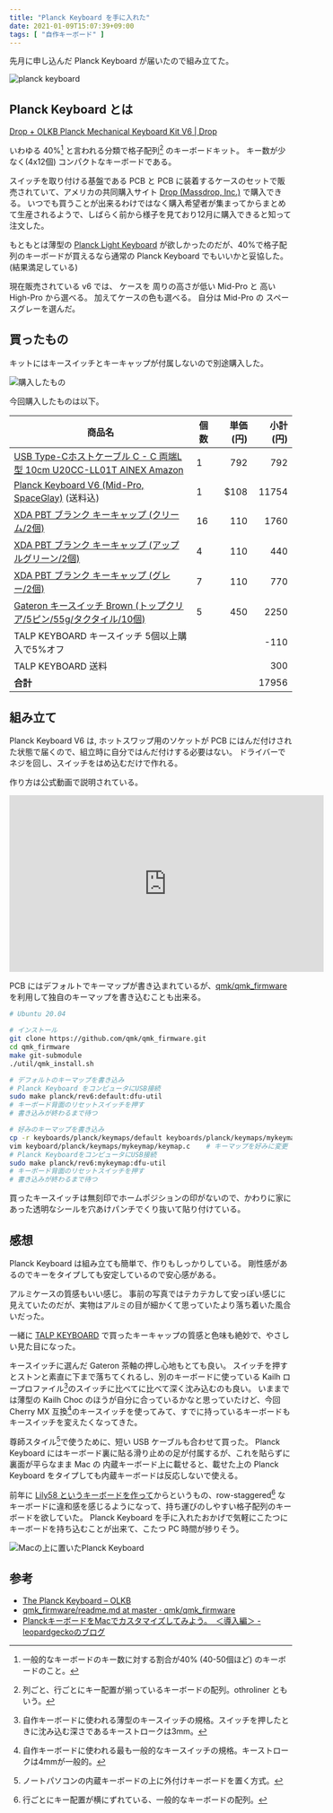 ```yaml
---
title: "Planck Keyboard を手に入れた"
date: 2021-01-09T15:07:39+09:00
tags: [ "自作キーボード" ]
---
```


先月に申し込んだ Planck Keyboard が届いたので組み立てた。

![planck keyboard](https://blob.basd4g.net/planck-keyboard.jpg)

## Planck Keyboard とは

[Drop + OLKB Planck Mechanical Keyboard Kit V6 | Drop](https://drop.com/buy/planck-mechanical-keyboard)

いわゆる 40%[^1] と言われる分類で格子配列[^2] のキーボードキット。
キー数が少なく(4x12個) コンパクトなキーボードである。

スイッチを取り付ける基盤である PCB と PCB に装着するケースのセットで販売されていて、アメリカの共同購入サイト [Drop (Massdrop, Inc.)](https://drop.com/home) で購入できる。
いつでも買うことが出来るわけではなく購入希望者が集まってからまとめて生産されるようで、しばらく前から様子を見ており12月に購入できると知って注文した。

もともとは薄型の [Planck Light Keyboard](https://drop.com/buy/massdrop-x-olkb-planck-light-mechanical-keyboard) が欲しかったのだが、40%で格子配列のキーボードが買えるなら通常の Planck Keyboard でもいいかと妥協した。
(結果満足している)

現在販売されている v6 では、 ケースを 周りの高さが低い Mid-Pro と 高い High-Pro から選べる。
加えてケースの色も選べる。
自分は Mid-Pro の スペースグレーを選んだ。

## 買ったもの

キットにはキースイッチとキーキャップが付属しないので別途購入した。

![購入したもの](https://blob.basd4g.net/planck-keyboard-and-parts.jpg)

今回購入したものは以下。

| 商品名 | 個数 | 単価(円) | 小計(円) |
| --- | --- | ---:| ---:|
| [USB Type-Cホストケーブル C - C 両端L型 10cm U20CC-LL01T AINEX Amazon](https://www.amazon.co.jp/gp/product/B081QL9QF3/ref=ppx_yo_dt_b_asin_title_o00_s00?ie=UTF8&psc=1) | 1 | 792 | 792 |
| [Planck Keyboard V6 (Mid-Pro, SpaceGlay)](https://drop.com/buy/planck-mechanical-keyboard) (送料込)| 1 | $108 |  11754 |
| [XDA PBT ブランク キーキャップ (クリーム/2個)](https://talpkeyboard.stores.jp/items/5e05d3a85b120c2ad04ccf99) | 16 | 110 | 1760 |
| [XDA PBT ブランク キーキャップ (アップルグリーン/2個)](https://talpkeyboard.stores.jp/items/5d6e2e4f8606480675a98c5f) | 4 | 110 | 440 |
| [XDA PBT ブランク キーキャップ (グレー/2個)](https://talpkeyboard.stores.jp/items/5b6e593d5f78663893000482) | 7 | 110 | 770 |
| [Gateron キースイッチ Brown (トップクリア/5ピン/55g/タクタイル/10個)](https://talpkeyboard.stores.jp/items/59be1a4ab1b61963180007c6) | 5 | 450 | 2250 |
| TALP KEYBOARD キースイッチ 5個以上購入で5%オフ |   |      | -110 |
| TALP KEYBOARD 送料 |   |     | 300 |
| __合計__ |   |     | 17956 |

## 組み立て

Planck Keyboard V6 は, ホットスワップ用のソケットが PCB にはんだ付けされた状態で届くので、組立時に自分ではんだ付けする必要はない。
ドライバーでネジを回し、スイッチをはめ込むだけで作れる。

作り方は公式動画で説明されている。

<div style="text-align: center;">
<iframe width="560" height="315" src="https://www.youtube.com/embed/KAZglmhVuYg" frameborder="0" allow="accelerometer; autoplay; clipboard-write; encrypted-media; gyroscope; picture-in-picture" allowfullscreen></iframe>
</div>

PCB にはデフォルトでキーマップが書き込まれているが、[qmk/qmk\_firmware](https://github.com/qmk/qmk_firmware)を利用して独自のキーマップを書き込むことも出来る。

```sh
# Ubuntu 20.04

# インストール
git clone https://github.com/qmk/qmk_firmware.git
cd qmk_firmware
make git-submodule
./util/qmk_install.sh

# デフォルトのキーマップを書き込み
# Planck Keyboard をコンピュータにUSB接続
sudo make planck/rev6:default:dfu-util
# キーボード背面のリセットスイッチを押す
# 書き込みが終わるまで待つ

# 好みのキーマップを書き込み
cp -r keyboards/planck/keymaps/default keyboards/planck/keymaps/mykeymap
vim keyboard/planck/keymaps/mykeymap/keymap.c    # キーマップを好みに変更
# Planck KeyboardをコンピュータにUSB接続
sudo make planck/rev6:mykeymap:dfu-util
# キーボード背面のリセットスイッチを押す
# 書き込みが終わるまで待つ
```

買ったキースイッチは無刻印でホームポジションの印がないので、かわりに家にあった透明なシールを穴あけパンチでくり抜いて貼り付けている。

## 感想

Planck Keyboard は組み立ても簡単で、作りもしっかりしている。
剛性感があるのでキーをタイプしても安定しているので安心感がある。

アルミケースの質感もいい感じ。
事前の写真ではテカテカして安っぽい感じに見えていたのだが、実物はアルミの目が細かくて思っていたより落ち着いた風合いだった。

一緒に [TALP KEYBOARD](https://talpkeyboard.stores.jp) で買ったキーキャップの質感と色味も絶妙で、やさしい見た目になった。

キースイッチに選んだ Gateron 茶軸の押し心地もとても良い。
スイッチを押すとストンと素直に下まで落ちてくれるし、別のキーボードに使っている Kailh ロープロファイル[^3]のスイッチに比べてに比べて深く沈み込むのも良い。
いままでは薄型の Kailh Choc のほうが自分に合っているかなと思っていたけど、今回 Cherry MX 互換[^4]のキースイッチを使ってみて、すでに持っているキーボードもキースイッチを変えたくなってきた。

尊師スタイル[^5]で使うために、短い USB ケーブルも合わせて買った。
Planck Keyboard にはキーボード裏に貼る滑り止めの足が付属するが、これを貼らずに裏面が平らなまま Mac の 内蔵キーボード上に載せると、載せた上の Planck Keyboard をタイプしても内蔵キーボードは反応しないで使える。

前年に [Lily58 というキーボードを作って](https://memo.basd4g.net/posts/lily58-pro-build-log/)からというもの、row-staggered[^6] なキーボードに違和感を感じるようになって、持ち運びのしやすい格子配列のキーボードを欲していた。
Planck Keyboard を手に入れたおかげで気軽にこたつにキーボードを持ち込むことが出来て、こたつ PC 時間が捗りそう。

![Macの上に置いたPlanck Keyboard](https://blob.basd4g.net/planck-on-macbook.jpg)

## 参考

- [The Planck Keyboard – OLKB](https://olkb.com/collections/planck) 
- [qmk\_firmware/readme.md at master · qmk/qmk\_firmware](https://github.com/qmk/qmk_firmware/blob/master/keyboards/planck/readme.md)
- [PlanckキーボードをMacでカスタマイズしてみよう。　＜導入編＞ - leopardgeckoのブログ](https://leopardgecko.hatenablog.com/entry/2017/09/13/234549)

[^1]: 一般的なキーボードのキー数に対する割合が40% (40-50個ほど) のキーボードのこと。
[^2]: 列ごと、行ごとにキー配置が揃っているキーボードの配列。othroliner ともいう。
[^3]: 自作キーボードに使われる薄型のキースイッチの規格。スイッチを押したときに沈み込む深さであるキーストロークは3mm。
[^4]: 自作キーボードに使われる最も一般的なキースイッチの規格。キーストロークは4mmが一般的。
[^5]: ノートパソコンの内蔵キーボードの上に外付けキーボードを置く方式。
[^6]: 行ごとにキー配置が横にずれている、一般的なキーボードの配列。
